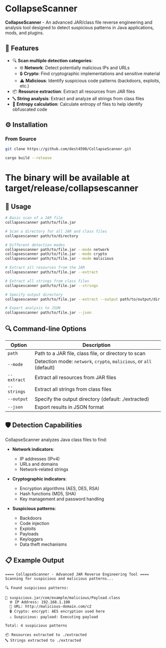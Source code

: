 # CollapseScanner

**CollapseScanner** - An advanced JAR/class file reverse engineering and analysis tool designed to detect suspicious patterns in Java applications, mods, and plugins.

## 🌟 Features

-   🔍 **Scan multiple detection categories**:
    -   🌐 **Network**: Detect potentially malicious IPs and URLs
    -   🔒 **Crypto**: Find cryptographic implementations and sensitive material
    -   ⚠️ **Malicious**: Identify suspicious code patterns (backdoors, exploits, etc.)
-   📦 **Resource extraction**: Extract all resources from JAR files
-   🔤 **String analysis**: Extract and analyze all strings from class files
-   🔢 **Entropy calculation**: Calculate entropy of files to help identify obfuscated code

## ⚙️ Installation

### From Source

```bash
git clone https://github.com/dest4590/CollapseScanner.git
```

```bash
cargo build --release
```

# The binary will be available at target/release/collapsescanner

## 📝 Usage

```bash
# Basic scan of a JAR file
collapsescanner path/to/file.jar

# Scan a directory for all JAR and class files
collapsescanner path/to/directory

# Different detection modes
collapsescanner path/to/file.jar --mode network
collapsescanner path/to/file.jar --mode crypto
collapsescanner path/to/file.jar --mode malicious

# Extract all resources from the JAR
collapsescanner path/to/file.jar --extract

# Extract all strings from class files
collapsescanner path/to/file.jar --strings

# Specify output directory
collapsescanner path/to/file.jar --extract --output path/to/output/dir

# Export analysis to JSON
collapsescanner path/to/file.jar --json
```

## 🔍 Command-line Options

| Option      | Description                                                          |
| ----------- | -------------------------------------------------------------------- |
| `path`      | Path to a JAR file, class file, or directory to scan                 |
| `--mode`    | Detection mode: `network`, `crypto`, `malicious`, or `all` (default) |
| `--extract` | Extract all resources from JAR files                                 |
| `--strings` | Extract all strings from class files                                 |
| `--output`  | Specify the output directory (default: ./extracted)                  |
| `--json`    | Export results in JSON format                                        |

## 🛡️ Detection Capabilities

CollapseScanner analyzes Java class files to find:

-   **Network indicators**:

    -   IP addresses (IPv4)
    -   URLs and domains
    -   Network-related strings

-   **Cryptographic indicators**:

    -   Encryption algorithms (AES, DES, RSA)
    -   Hash functions (MD5, SHA)
    -   Key management and password handling

-   **Suspicious patterns**:
    -   Backdoors
    -   Code injection
    -   Exploits
    -   Payloads
    -   Keyloggers
    -   Data theft mechanisms

## 📋 Example Output

```
==== CollapseScanner - Advanced JAR Reverse Engineering Tool ====
Scanning for suspicious and malicious patterns...

🔍 Found suspicious patterns:

📄 suspicious.jar/com/example/malicious/Payload.class
  🌐 IP Address: 192.168.1.100
  🔗 URL: http://malicious-domain.com/c2
  🔒 Crypto: encrypt: AES encryption used here
  ⚠️ Suspicious: payload: Executing payload

Total: 4 suspicious patterns

📦 Resources extracted to ./extracted
🔤 Strings extracted to ./extracted
```
